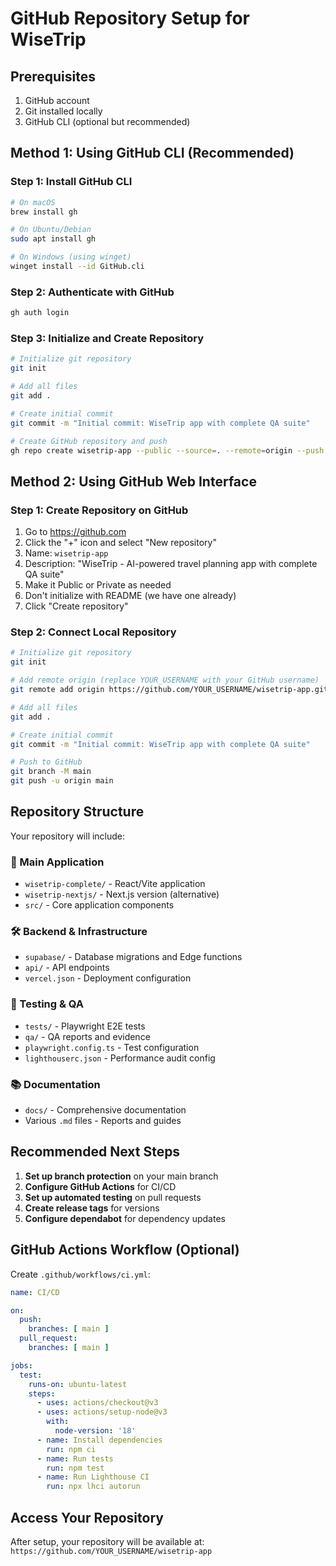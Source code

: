 # GitHub Repository Setup for WiseTrip

## Prerequisites
1. GitHub account
2. Git installed locally
3. GitHub CLI (optional but recommended)

## Method 1: Using GitHub CLI (Recommended)

### Step 1: Install GitHub CLI
```bash
# On macOS
brew install gh

# On Ubuntu/Debian
sudo apt install gh

# On Windows (using winget)
winget install --id GitHub.cli
```

### Step 2: Authenticate with GitHub
```bash
gh auth login
```

### Step 3: Initialize and Create Repository
```bash
# Initialize git repository
git init

# Add all files
git add .

# Create initial commit
git commit -m "Initial commit: WiseTrip app with complete QA suite"

# Create GitHub repository and push
gh repo create wisetrip-app --public --source=. --remote=origin --push
```

## Method 2: Using GitHub Web Interface

### Step 1: Create Repository on GitHub
1. Go to https://github.com
2. Click the "+" icon and select "New repository"
3. Name: `wisetrip-app`
4. Description: "WiseTrip - AI-powered travel planning app with complete QA suite"
5. Make it Public or Private as needed
6. Don't initialize with README (we have one already)
7. Click "Create repository"

### Step 2: Connect Local Repository
```bash
# Initialize git repository
git init

# Add remote origin (replace YOUR_USERNAME with your GitHub username)
git remote add origin https://github.com/YOUR_USERNAME/wisetrip-app.git

# Add all files
git add .

# Create initial commit
git commit -m "Initial commit: WiseTrip app with complete QA suite"

# Push to GitHub
git branch -M main
git push -u origin main
```

## Repository Structure

Your repository will include:

### 📱 Main Application
- `wisetrip-complete/` - React/Vite application
- `wisetrip-nextjs/` - Next.js version (alternative)
- `src/` - Core application components

### 🛠️ Backend & Infrastructure
- `supabase/` - Database migrations and Edge functions
- `api/` - API endpoints
- `vercel.json` - Deployment configuration

### 🧪 Testing & QA
- `tests/` - Playwright E2E tests
- `qa/` - QA reports and evidence
- `playwright.config.ts` - Test configuration
- `lighthouserc.json` - Performance audit config

### 📚 Documentation
- `docs/` - Comprehensive documentation
- Various `.md` files - Reports and guides

## Recommended Next Steps

1. **Set up branch protection** on your main branch
2. **Configure GitHub Actions** for CI/CD
3. **Set up automated testing** on pull requests
4. **Create release tags** for versions
5. **Configure dependabot** for dependency updates

## GitHub Actions Workflow (Optional)

Create `.github/workflows/ci.yml`:
```yaml
name: CI/CD

on:
  push:
    branches: [ main ]
  pull_request:
    branches: [ main ]

jobs:
  test:
    runs-on: ubuntu-latest
    steps:
      - uses: actions/checkout@v3
      - uses: actions/setup-node@v3
        with:
          node-version: '18'
      - name: Install dependencies
        run: npm ci
      - name: Run tests
        run: npm test
      - name: Run Lighthouse CI
        run: npx lhci autorun
```

## Access Your Repository
After setup, your repository will be available at:
`https://github.com/YOUR_USERNAME/wisetrip-app`